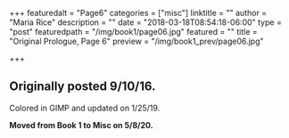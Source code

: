 +++
featuredalt = "Page6"
categories = ["misc"]
linktitle = ""
author = "Maria Rice"
description = ""
date = "2018-03-18T08:54:18-06:00"
type = "post"
featuredpath = "/img/book1/page06.jpg"
featured = ""
title = "Original Prologue, Page 6"
preview = "/img/book1_prev/page06.jpg"

+++

## Originally posted 9/10/16.

Colored in GIMP and updated on 1/25/19.

**Moved from Book 1 to Misc on 5/8/20.**